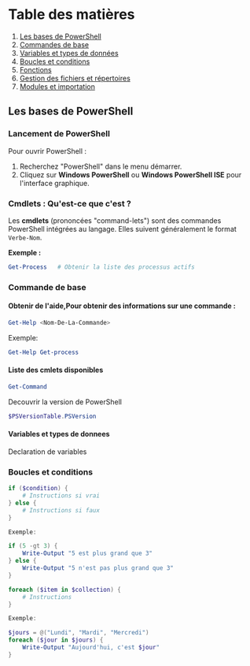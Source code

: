 
# Table des matières

1. [Les bases de PowerShell](#les-bases-de-powershell)  
2. [Commandes de base](#commandes-de-base)  
3. [Variables et types de données](#variables-et-types-de-données)  
4. [Boucles et conditions](#boucles-et-conditions)  
5. [Fonctions](#fonctions)  
6. [Gestion des fichiers et répertoires](#gestion-des-fichiers-et-répertoires)  
7. [Modules et importation](#modules-et-importation)  


## Les bases de PowerShell

### Lancement de PowerShell
Pour ouvrir PowerShell :
1. Recherchez "PowerShell" dans le menu démarrer.
2. Cliquez sur **Windows PowerShell** ou **Windows PowerShell ISE** pour l'interface graphique.

### Cmdlets : Qu'est-ce que c'est ?
Les **cmdlets** (prononcées "command-lets") sont des commandes PowerShell intégrées au langage. Elles suivent généralement le format `Verbe-Nom`.

**Exemple :**
```powershell
Get-Process   # Obtenir la liste des processus actifs
```
### Commande de base
#### Obtenir de l'aide,Pour obtenir des informations sur une commande :
```powershell
Get-Help <Nom-De-La-Commande>
```
Exemple:
```powershell
Get-Help Get-process
```
#### Liste des cmlets disponibles
```powershell
Get-Command
```
Decouvrir la version de PowerShell
```powershell
$PSVersionTable.PSVersion
```
#### Variables et types de donnees 
Declaration de variables

### Boucles et conditions
```powershell
if ($condition) {
    # Instructions si vrai
} else {
    # Instructions si faux
}

Exemple:

if (5 -gt 3) {
    Write-Output "5 est plus grand que 3"
} else {
    Write-Output "5 n'est pas plus grand que 3"
}

foreach ($item in $collection) {
    # Instructions
}

Exemple:

$jours = @("Lundi", "Mardi", "Mercredi")
foreach ($jour in $jours) {
    Write-Output "Aujourd'hui, c'est $jour"
}

```